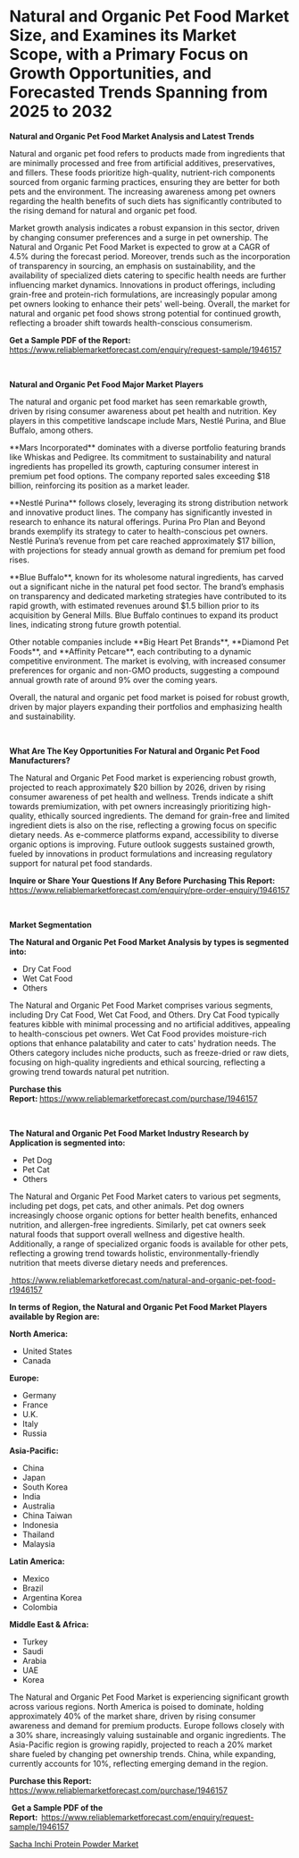 <p><h1>Natural and Organic Pet Food Market Size, and Examines its Market Scope, with a Primary Focus on Growth Opportunities, and Forecasted Trends Spanning from 2025 to 2032</h1></p><p><strong>Natural and Organic Pet Food Market Analysis and Latest Trends</strong></p>
<p><p>Natural and organic pet food refers to products made from ingredients that are minimally processed and free from artificial additives, preservatives, and fillers. These foods prioritize high-quality, nutrient-rich components sourced from organic farming practices, ensuring they are better for both pets and the environment. The increasing awareness among pet owners regarding the health benefits of such diets has significantly contributed to the rising demand for natural and organic pet food.</p><p>Market growth analysis indicates a robust expansion in this sector, driven by changing consumer preferences and a surge in pet ownership. The Natural and Organic Pet Food Market is expected to grow at a CAGR of 4.5% during the forecast period. Moreover, trends such as the incorporation of transparency in sourcing, an emphasis on sustainability, and the availability of specialized diets catering to specific health needs are further influencing market dynamics. Innovations in product offerings, including grain-free and protein-rich formulations, are increasingly popular among pet owners looking to enhance their pets' well-being. Overall, the market for natural and organic pet food shows strong potential for continued growth, reflecting a broader shift towards health-conscious consumerism.</p></p>
<p><strong>Get a Sample PDF of the Report:&nbsp;</strong> <a href="https://www.reliablemarketforecast.com/enquiry/request-sample/1946157?utm_campaign=1842&utm_medium=2&utm_source=Github&utm_content=ia&utm_term=15022025&utm_id=natural-and-organic-pet-food">https://www.reliablemarketforecast.com/enquiry/request-sample/1946157</a></p>
<p>&nbsp;</p>
<p><strong>Natural and Organic Pet Food Major Market Players</strong></p>
<p><p>The natural and organic pet food market has seen remarkable growth, driven by rising consumer awareness about pet health and nutrition. Key players in this competitive landscape include Mars, Nestlé Purina, and Blue Buffalo, among others.</p><p>**Mars Incorporated** dominates with a diverse portfolio featuring brands like Whiskas and Pedigree. Its commitment to sustainability and natural ingredients has propelled its growth, capturing consumer interest in premium pet food options. The company reported sales exceeding $18 billion, reinforcing its position as a market leader.</p><p>**Nestlé Purina** follows closely, leveraging its strong distribution network and innovative product lines. The company has significantly invested in research to enhance its natural offerings. Purina Pro Plan and Beyond brands exemplify its strategy to cater to health-conscious pet owners. Nestlé Purina’s revenue from pet care reached approximately $17 billion, with projections for steady annual growth as demand for premium pet food rises.</p><p>**Blue Buffalo**, known for its wholesome natural ingredients, has carved out a significant niche in the natural pet food sector. The brand’s emphasis on transparency and dedicated marketing strategies have contributed to its rapid growth, with estimated revenues around $1.5 billion prior to its acquisition by General Mills. Blue Buffalo continues to expand its product lines, indicating strong future growth potential.</p><p>Other notable companies include **Big Heart Pet Brands**, **Diamond Pet Foods**, and **Affinity Petcare**, each contributing to a dynamic competitive environment. The market is evolving, with increased consumer preferences for organic and non-GMO products, suggesting a compound annual growth rate of around 9% over the coming years.</p><p>Overall, the natural and organic pet food market is poised for robust growth, driven by major players expanding their portfolios and emphasizing health and sustainability.</p></p>
<p>&nbsp;</p>
<p><strong>What Are The Key Opportunities For Natural and Organic Pet Food Manufacturers?</strong></p>
<p><p>The Natural and Organic Pet Food market is experiencing robust growth, projected to reach approximately $20 billion by 2026, driven by rising consumer awareness of pet health and wellness. Trends indicate a shift towards premiumization, with pet owners increasingly prioritizing high-quality, ethically sourced ingredients. The demand for grain-free and limited ingredient diets is also on the rise, reflecting a growing focus on specific dietary needs. As e-commerce platforms expand, accessibility to diverse organic options is improving. Future outlook suggests sustained growth, fueled by innovations in product formulations and increasing regulatory support for natural pet food standards.</p></p>
<p><strong>Inquire or Share Your Questions If Any Before Purchasing This Report:</strong> <a href="https://www.reliablemarketforecast.com/enquiry/pre-order-enquiry/1946157?utm_campaign=1842&utm_medium=2&utm_source=Github&utm_content=ia&utm_term=15022025&utm_id=natural-and-organic-pet-food">https://www.reliablemarketforecast.com/enquiry/pre-order-enquiry/1946157</a></p>
<p>&nbsp;</p>
<p><strong>Market Segmentation</strong></p>
<p><strong>The Natural and Organic Pet Food Market Analysis by types is segmented into:</strong></p>
<p><ul><li>Dry Cat Food</li><li>Wet Cat Food</li><li>Others</li></ul></p>
<p><p>The Natural and Organic Pet Food Market comprises various segments, including Dry Cat Food, Wet Cat Food, and Others. Dry Cat Food typically features kibble with minimal processing and no artificial additives, appealing to health-conscious pet owners. Wet Cat Food provides moisture-rich options that enhance palatability and cater to cats' hydration needs. The Others category includes niche products, such as freeze-dried or raw diets, focusing on high-quality ingredients and ethical sourcing, reflecting a growing trend towards natural pet nutrition.</p></p>
<p><strong>Purchase this Report:&nbsp;</strong><a href="https://www.reliablemarketforecast.com/purchase/1946157?utm_campaign=1842&utm_medium=2&utm_source=Github&utm_content=ia&utm_term=15022025&utm_id=natural-and-organic-pet-food">https://www.reliablemarketforecast.com/purchase/1946157</a></p>
<p>&nbsp;</p>
<p><strong>The Natural and Organic Pet Food Market Industry Research by Application is segmented into:</strong></p>
<p><ul><li>Pet Dog</li><li>Pet Cat</li><li>Others</li></ul></p>
<p><p>The Natural and Organic Pet Food Market caters to various pet segments, including pet dogs, pet cats, and other animals. Pet dog owners increasingly choose organic options for better health benefits, enhanced nutrition, and allergen-free ingredients. Similarly, pet cat owners seek natural foods that support overall wellness and digestive health. Additionally, a range of specialized organic foods is available for other pets, reflecting a growing trend towards holistic, environmentally-friendly nutrition that meets diverse dietary needs and preferences.</p></p>
<p><a href="https://www.reliablemarketforecast.com/natural-and-organic-pet-food-r1946157?utm_campaign=1842&utm_medium=2&utm_source=Github&utm_content=ia&utm_term=15022025&utm_id=natural-and-organic-pet-food">&nbsp;https://www.reliablemarketforecast.com/natural-and-organic-pet-food-r1946157</a></p>
<p><strong>In terms of Region, the Natural and Organic Pet Food Market Players available by Region are:</strong></p>
<p>
    <p> <strong> North America: </strong>
        <ul>
            <li>United States</li>
            <li>Canada</li>
        </ul>
        </p> 
    <p> <strong> Europe: </strong>
        <ul>
            <li>Germany</li>
            <li>France</li>
            <li>U.K.</li>
            <li>Italy</li>
            <li>Russia</li>
        </ul>
        </p> 
    <p> <strong> Asia-Pacific: </strong>
        <ul>
            <li>China</li>
            <li>Japan</li>
            <li>South Korea</li>
            <li>India</li>
            <li>Australia</li>
            <li>China Taiwan</li>
            <li>Indonesia</li>
            <li>Thailand</li>
            <li>Malaysia</li>
        </ul>
        </p> 
    <p> <strong> Latin America: </strong>
        <ul>
            <li>Mexico</li>
            <li>Brazil</li>
            <li>Argentina Korea</li>
            <li>Colombia</li>
        </ul>
        </p> 
    <p> <strong> Middle East & Africa: </strong>
        <ul>
            <li>Turkey</li>
            <li>Saudi</li>
            <li>Arabia</li>
            <li>UAE</li>
            <li>Korea</li>
        </ul>
    </p>
    </p>
<p><p>The Natural and Organic Pet Food Market is experiencing significant growth across various regions. North America is poised to dominate, holding approximately 40% of the market share, driven by rising consumer awareness and demand for premium products. Europe follows closely with a 30% share, increasingly valuing sustainable and organic ingredients. The Asia-Pacific region is growing rapidly, projected to reach a 20% market share fueled by changing pet ownership trends. China, while expanding, currently accounts for 10%, reflecting emerging demand in the region.</p></p>
<p><strong>Purchase this Report: </strong><a href="https://www.reliablemarketforecast.com/purchase/1946157?utm_campaign=1842&utm_medium=2&utm_source=Github&utm_content=ia&utm_term=15022025&utm_id=natural-and-organic-pet-food">https://www.reliablemarketforecast.com/purchase/1946157</a></p>
<p>&nbsp;<strong>Get a Sample PDF of the Report:&nbsp;&nbsp;</strong><a href="https://www.reliablemarketforecast.com/enquiry/request-sample/1946157?utm_campaign=1842&utm_medium=2&utm_source=Github&utm_content=ia&utm_term=15022025&utm_id=natural-and-organic-pet-food">https://www.reliablemarketforecast.com/enquiry/request-sample/1946157</a></p>
<p><strong></strong></p>
<p><p><a href="https://github.com/gulaimolin/Market-Research-Report-List-7/blob/main/sacha-inchi-protein-powder-market.md?utm_campaign=1842&utm_medium=2&utm_source=Github&utm_content=ia&utm_term=15022025&utm_id=natural-and-organic-pet-food">Sacha Inchi Protein Powder Market</a></p></p>